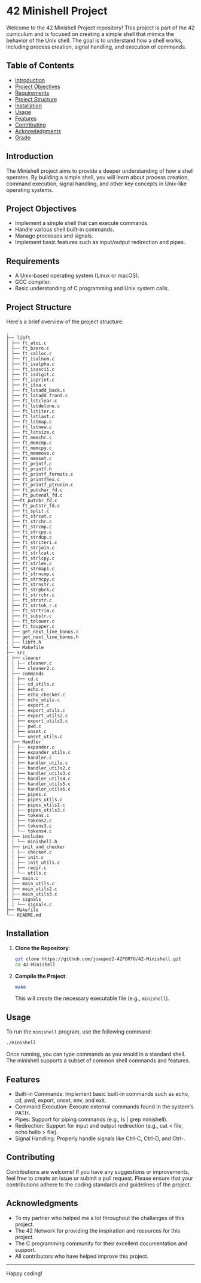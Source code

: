# 42 Minishell Project

Welcome to the 42 Minishell Project repository! This project is part of the 42 curriculum and is focused on creating a simple shell that mimics the behavior of the Unix shell. The goal is to understand how a shell works, including process creation, signal handling, and execution of commands.

## Table of Contents
- [Introduction](#introduction)
- [Project Objectives](#project-objectives)
- [Requirements](#requirements)
- [Project Structure](#project-structure)
- [Installation](#installation)
- [Usage](#usage)
- [Features](#features)
- [Contributing](#contributing)
- [Acknowledgments](#acknowledgments)
- [Grade](#grade)

## Introduction

The Minishell project aims to provide a deeper understanding of how a shell operates. By building a simple shell, you will learn about process creation, command execution, signal handling, and other key concepts in Unix-like operating systems.

## Project Objectives

- Implement a simple shell that can execute commands.
- Handle various shell built-in commands.
- Manage processes and signals.
- Implement basic features such as input/output redirection and pipes.

## Requirements

- A Unix-based operating system (Linux or macOS).
- GCC compiler.
- Basic understanding of C programming and Unix system calls.

## Project Structure

Here's a brief overview of the project structure:

```
.
├── libft
│ ├── ft_atoi.c
│ ├── ft_bzero.c
│ ├── ft_calloc.c
│ ├── ft_isalnum.c
│ ├── ft_isalpha.c
│ ├── ft_isascii.c
│ ├── ft_isdigit.c
│ ├── ft_isprint.c
│ ├── ft_itoa.c
│ ├── ft_lstadd_back.c
│ ├── ft_lstadd_front.c
│ ├── ft_lstclear.c
│ ├── ft_lstdelone.c
│ ├── ft_lstiter.c
│ ├── ft_lstlast.c
│ ├── ft_lstmap.c
│ ├── ft_lstnew.c
│ ├── ft_lstsize.c
│ ├── ft_memchr.c
│ ├── ft_memcmp.c
│ ├── ft_memcpy.c
│ ├── ft_memmove.c
│ ├── ft_memset.c
│ ├── ft_printf.c
│ ├── ft_printf.h
│ ├── ft_printf_formats.c
│ ├── ft_printfhex.c
│ ├── ft_printf_ptrunin.c
│ ├── ft_putchar_fd.c
│ ├── ft_putendl_fd.c
│ ├──ft_putnbr_fd.c
│ ├── ft_putstr_fd.c
│ ├── ft_split.c
│ ├── ft_strcat.c
│ ├── ft_strchr.c
│ ├── ft_strcmp.c
│ ├── ft_strcpy.c
│ ├── ft_strdup.c
│ ├── ft_striteri.c
│ ├── ft_strjoin.c
│ ├── ft_strlcat.c
│ ├── ft_strlcpy.c
│ ├── ft_strlen.c
│ ├── ft_strmapi.c
│ ├── ft_strncmp.c
│ ├── ft_strncpy.c
│ ├── ft_strnstr.c
│ ├── ft_strpbrk.c
│ ├── ft_strrchr.c
│ ├── ft_strstr.c
│ ├── ft_strtok_r.c
│ ├── ft_strtrim.c
│ ├── ft_substr.c
│ ├── ft_tolower.c
│ ├── ft_toupper.c
│ ├── get_next_line_bonus.c
│ ├── get_next_line_bonus.h
│ ├── libft.h
| └── Makefile
├── src
| ├── cleaner
│ | ├── cleaner.c
│ | └── cleaner2.c
│ ├── commands
│ | ├── cd.c
│ | ├── cd_utils.c
│ | ├── echo.c
│ | ├── echo_checker.c
│ | ├── echo_utils.c
│ | ├── export.c
│ | ├── export_utils.c
│ | ├── export_utils2.c
│ | ├── export_utils3.c
│ | ├── pwd.c
│ | ├── unset.c
│ | └── unset_utils.c
│ ├── Handler
│ | ├── expander.c
│ | ├── expander_utils.c
│ | ├── handler.c
│ | ├── handler_utils.c
│ | ├── handler_utils2.c
│ | ├── handler_utils3.c
│ | ├── handler_utils4.c
│ | ├── handler_utils5.c
│ | ├── handler_utils6.c
│ | ├── pipes.c
│ | ├── pipes_utils.c
│ | ├── pipes_utils2.c
│ | ├── pipes_utils3.c
│ | ├── tokens.c
│ | ├── tokens2.c
│ | ├── tokens3.c
│ | └── tokens4.c
│ ├── includes
│ | └── minishell.h
│ ├── init_and_checker
│ | ├── checker.c
│ | ├── init.c
│ | ├── init_utils.c
│ | ├── redir.c
│ | └── utils.c
│ ├── main.c
│ ├── main_utils.c
│ ├── main_utils2.c
│ ├── main_utils3.c
| ├── signals
│ | └── signals.c
├── Makefile
└── README.md
```

## Installation

1. **Clone the Repository**:
    ```bash
    git clone https://github.com/joaoped2-42PORTO/42-Minishell.git
    cd 42-Minishell
    ```

2. **Compile the Project**:
    ```bash
    make
    ```

    This will create the necessary executable file (e.g., `minishell`).

## Usage

To run the `minishell` program, use the following command:

```bash
./minishell
```

Once running, you can type commands as you would in a standard shell. The minishell supports a subset of common shell commands and features.

## Features
- Built-in Commands: Implement basic built-in commands such as echo, cd, pwd, export, unset, env, and exit.
- Command Execution: Execute external commands found in the system's PATH.
- Pipes: Support for piping commands (e.g., ls | grep minishell).
- Redirection: Support for input and output redirection (e.g., cat < file, echo hello > file).
- Signal Handling: Properly handle signals like Ctrl-C, Ctrl-D, and Ctrl-\.


## Contributing
Contributions are welcome! If you have any suggestions or improvements, feel free to create an issue or submit a pull request. Please ensure that your contributions adhere to the coding standards and guidelines of the project.


## Acknowledgments
- To my partner who helped me a lot throughout the challanges of this project.
- The 42 Network for providing the inspiration and resources for this project.
- The C programming community for their excellent documentation and support.
- All contributors who have helped improve this project.

---

Happy coding!
